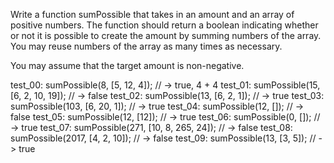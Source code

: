 Write a function sumPossible that takes in an amount and an array of positive numbers. The function should return a boolean indicating whether or not it is possible to create the amount by summing numbers of the array. You may reuse numbers of the array as many times as necessary.

You may assume that the target amount is non-negative.

test_00:
sumPossible(8, [5, 12, 4]); // -> true, 4 + 4
test_01:
sumPossible(15, [6, 2, 10, 19]); // -> false
test_02:
sumPossible(13, [6, 2, 1]); // -> true
test_03:
sumPossible(103, [6, 20, 1]); // -> true
test_04:
sumPossible(12, []); // -> false
test_05:
sumPossible(12, [12]); // -> true
test_06:
sumPossible(0, []); // -> true
test_07:
sumPossible(271, [10, 8, 265, 24]); // -> false
test_08:
sumPossible(2017, [4, 2, 10]); // -> false
test_09:
sumPossible(13, [3, 5]); // -> true